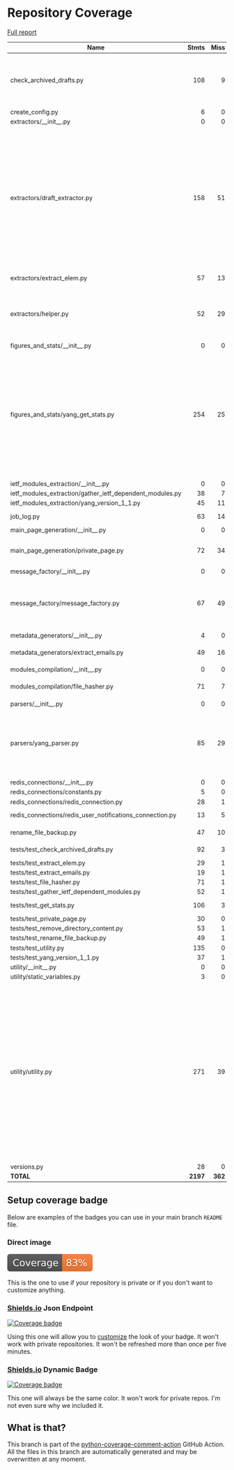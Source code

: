 # Repository Coverage

[Full report](https://htmlpreview.github.io/?https://github.com/YangCatalog/module-compilation/blob/python-coverage-comment-action-data/htmlcov/index.html)

| Name                                                          |    Stmts |     Miss |   Cover |   Missing |
|-------------------------------------------------------------- | -------: | -------: | ------: | --------: |
| check\_archived\_drafts.py                                    |      108 |        9 |     92% |121-122, 126-127, 162-165, 169 |
| create\_config.py                                             |        6 |        0 |    100% |           |
| extractors/\_\_init\_\_.py                                    |        0 |        0 |    100% |           |
| extractors/draft\_extractor.py                                |      158 |       51 |     68% |71-73, 91-92, 116-117, 120, 124, 129, 133-152, 160-161, 164, 169, 221-227, 231-244, 247-252 |
| extractors/extract\_elem.py                                   |       57 |       13 |     77% | 40, 86-97 |
| extractors/helper.py                                          |       52 |       29 |     44% |40, 48, 64-84, 97-98, 100-101, 103-104 |
| figures\_and\_stats/\_\_init\_\_.py                           |        0 |        0 |    100% |           |
| figures\_and\_stats/yang\_get\_stats.py                       |      254 |       25 |     90% |122, 134, 150-151, 333-337, 342, 358, 362, 365, 371, 375, 395-397, 399, 422-432 |
| ietf\_modules\_extraction/\_\_init\_\_.py                     |        0 |        0 |    100% |           |
| ietf\_modules\_extraction/gather\_ietf\_dependent\_modules.py |       38 |        7 |     82% |     64-70 |
| ietf\_modules\_extraction/yang\_version\_1\_1.py              |       45 |       11 |     76% |     69-92 |
| job\_log.py                                                   |       63 |       14 |     78% |   104-124 |
| main\_page\_generation/\_\_init\_\_.py                        |        0 |        0 |    100% |           |
| main\_page\_generation/private\_page.py                       |       72 |       34 |     53% |89-90, 94-182, 186 |
| message\_factory/\_\_init\_\_.py                              |        0 |        0 |    100% |           |
| message\_factory/message\_factory.py                          |       67 |       49 |     27% |41-52, 57-58, 61-75, 84-108, 123-137 |
| metadata\_generators/\_\_init\_\_.py                          |        4 |        0 |    100% |           |
| metadata\_generators/extract\_emails.py                       |       49 |       16 |     67% |59, 64, 75, 86-103 |
| modules\_compilation/\_\_init\_\_.py                          |        0 |        0 |    100% |           |
| modules\_compilation/file\_hasher.py                          |       71 |        7 |     90% |92, 118-123 |
| parsers/\_\_init\_\_.py                                       |        0 |        0 |    100% |           |
| parsers/yang\_parser.py                                       |       85 |       29 |     66% |82, 90-98, 160-161, 165-168, 175-188, 228 |
| redis\_connections/\_\_init\_\_.py                            |        0 |        0 |    100% |           |
| redis\_connections/constants.py                               |        5 |        0 |    100% |           |
| redis\_connections/redis\_connection.py                       |       28 |        1 |     96% |        54 |
| redis\_connections/redis\_user\_notifications\_connection.py  |       13 |        5 |     62% | 17-24, 27 |
| rename\_file\_backup.py                                       |       47 |       10 |     79% | 68, 79-93 |
| tests/test\_check\_archived\_drafts.py                        |       92 |        3 |     97% |87-88, 188 |
| tests/test\_extract\_elem.py                                  |       29 |        1 |     97% |        89 |
| tests/test\_extract\_emails.py                                |       19 |        1 |     95% |        42 |
| tests/test\_file\_hasher.py                                   |       71 |        1 |     99% |        58 |
| tests/test\_gather\_ietf\_dependent\_modules.py               |       52 |        1 |     98% |        84 |
| tests/test\_get\_stats.py                                     |      106 |        3 |     97% |77-78, 214 |
| tests/test\_private\_page.py                                  |       30 |        0 |    100% |           |
| tests/test\_remove\_directory\_content.py                     |       53 |        1 |     98% |        93 |
| tests/test\_rename\_file\_backup.py                           |       49 |        1 |     98% |        92 |
| tests/test\_utility.py                                        |      135 |        0 |    100% |           |
| tests/test\_yang\_version\_1\_1.py                            |       37 |        1 |     97% |        67 |
| utility/\_\_init\_\_.py                                       |        0 |        0 |    100% |           |
| utility/static\_variables.py                                  |        3 |        0 |    100% |           |
| utility/utility.py                                            |      271 |       39 |     86% |79, 82, 112, 192, 194, 197-199, 216-217, 222-224, 227, 261, 269-272, 277, 294, 299-300, 308, 310-321, 382-384, 393 |
| versions.py                                                   |       28 |        0 |    100% |           |
|                                                     **TOTAL** | **2197** |  **362** | **84%** |           |


## Setup coverage badge

Below are examples of the badges you can use in your main branch `README` file.

### Direct image

[![Coverage badge](https://raw.githubusercontent.com/YangCatalog/module-compilation/python-coverage-comment-action-data/badge.svg)](https://htmlpreview.github.io/?https://github.com/YangCatalog/module-compilation/blob/python-coverage-comment-action-data/htmlcov/index.html)

This is the one to use if your repository is private or if you don't want to customize anything.

### [Shields.io](https://shields.io) Json Endpoint

[![Coverage badge](https://img.shields.io/endpoint?url=https://raw.githubusercontent.com/YangCatalog/module-compilation/python-coverage-comment-action-data/endpoint.json)](https://htmlpreview.github.io/?https://github.com/YangCatalog/module-compilation/blob/python-coverage-comment-action-data/htmlcov/index.html)

Using this one will allow you to [customize](https://shields.io/endpoint) the look of your badge.
It won't work with private repositories. It won't be refreshed more than once per five minutes.

### [Shields.io](https://shields.io) Dynamic Badge

[![Coverage badge](https://img.shields.io/badge/dynamic/json?color=brightgreen&label=coverage&query=%24.message&url=https%3A%2F%2Fraw.githubusercontent.com%2FYangCatalog%2Fmodule-compilation%2Fpython-coverage-comment-action-data%2Fendpoint.json)](https://htmlpreview.github.io/?https://github.com/YangCatalog/module-compilation/blob/python-coverage-comment-action-data/htmlcov/index.html)

This one will always be the same color. It won't work for private repos. I'm not even sure why we included it.

## What is that?

This branch is part of the
[python-coverage-comment-action](https://github.com/marketplace/actions/python-coverage-comment)
GitHub Action. All the files in this branch are automatically generated and may be
overwritten at any moment.
